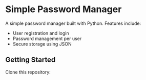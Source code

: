 # Simple Password Manager

A simple password manager built with Python. Features include:
- User registration and login
- Password management per user
- Secure storage using JSON

## Getting Started

Clone this repository:
